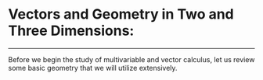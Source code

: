 # Vectors and Geometry in Two and Three Dimensions: 

***

Before we begin the study of multivariable and vector calculus, let us review some basic geometry that we will utilize extensively. 


